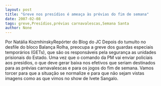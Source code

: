 ```yaml
---
layout: post
title: "Greve nos presídios é ameaça às prévias do fim de semana"
date: 2007-02-08
tags: greve,Presídios,prévias carnavalescas,Semana Santa
author: None
---
```

Por Natália KozmhinskyRepórter do Blog do JC&nbsp;Depois do tumulto no desfile do bloco Balança Rolha, preocupa a greve dos guardas especiais temporários (GETs), que são os responsáveis pela segurança as unidades prisionais do Estado. Uma vez&nbsp;que o comando da PM vai enviar policiais aos presídios, o que deve gerar baixa nos efetivos que seriam destinados para as prévias carnavalescas e para os jogos do fim de semana. 
Vamos torcer para que a situação se normalize e para que não sejam vistas imagens como as que vimos no show de Ivete Sangalo. 